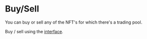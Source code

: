 # Buy/Sell

You can buy or sell any of the NFT's for which there's a trading pool.

Buy / sell using the [interface](https://lenft.fi/trade/).
